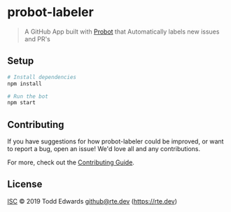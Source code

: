 # probot-labeler

> A GitHub App built with [Probot](https://github.com/probot/probot) that Automatically labels new issues and PR&#x27;s

## Setup

```sh
# Install dependencies
npm install

# Run the bot
npm start
```

## Contributing

If you have suggestions for how probot-labeler could be improved, or want to report a bug, open an issue! We'd love all and any contributions.

For more, check out the [Contributing Guide](CONTRIBUTING.md).

## License

[ISC](LICENSE) © 2019 Todd Edwards <github@rte.dev> (https://rte.dev)
